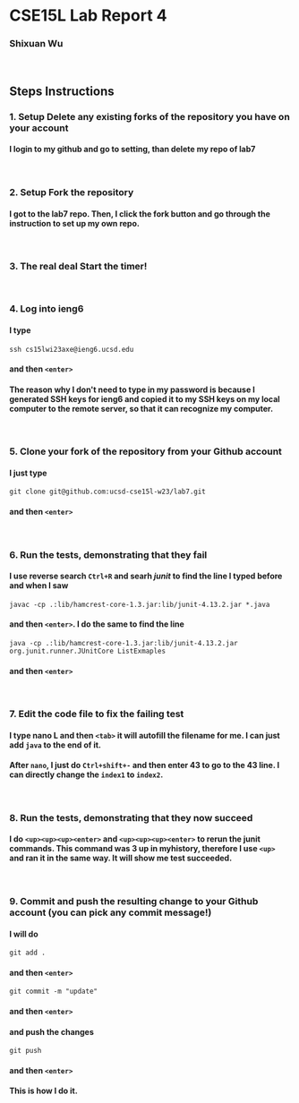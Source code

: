 # CSE15L Lab Report 4
### Shixuan Wu
&nbsp;
&nbsp;
## Steps Instructions

### 1. Setup Delete any existing forks of the repository you have on your account

#### I login to my github and go to setting, than delete my repo of lab7
&nbsp;

### 2. Setup Fork the repository
#### I got to the lab7 repo. Then, I click the fork button and go through the instruction to set up my own repo. 
&nbsp;
### 3. The real deal Start the timer!
&nbsp;
### 4. Log into ieng6
#### I type 
```
ssh cs15lwi23axe@ieng6.ucsd.edu
```
####  and then `<enter>`
#### The reason why I don't need to type in my password is because I generated SSH keys for ieng6 and copied it to my SSH keys on my local computer to the remote server, so that it can recognize my computer.
&nbsp;
### 5. Clone your fork of the repository from your Github account
#### I just type
```
git clone git@github.com:ucsd-cse15l-w23/lab7.git
```

####  and then `<enter>`
&nbsp;

### 6. Run the tests, demonstrating that they fail
#### I use reverse search `Ctrl+R` and searh *junit* to find the line I typed before and when I saw 
```
javac -cp .:lib/hamcrest-core-1.3.jar:lib/junit-4.13.2.jar *.java
```
#### and then `<enter>`. I do the same to find the line 
```
java -cp .:lib/hamcrest-core-1.3.jar:lib/junit-4.13.2.jar org.junit.runner.JUnitCore ListExmaples
```

####  and then `<enter>`
&nbsp;

### 7. Edit the code file to fix the failing test
#### I type nano L and then `<tab>` it will autofill the filename for me. I can just add `java` to the end of it. 
#### After `nano`, I just do `Ctrl+shift+-` and then enter 43 to go to the 43 line. I can directly change the `index1` to `index2`.   
&nbsp;
### 8. Run the tests, demonstrating that they now succeed
#### I do `<up><up><up><enter>` and `<up><up><up><enter>` to rerun the junit commands. This command was 3 up in myhistory, therefore I use `<up>` and ran it in the same way. It will show me test succeeded. 
&nbsp;
### 9. Commit and push the resulting change to your Github account (you can pick any commit message!)
####  I will do 
```
git add .
```
#### and then `<enter>`



```
git commit -m "update"
```
#### and then `<enter>`

#### and push the changes
```
git push
```
#### and then `<enter>`
#### This is how I do it. 

